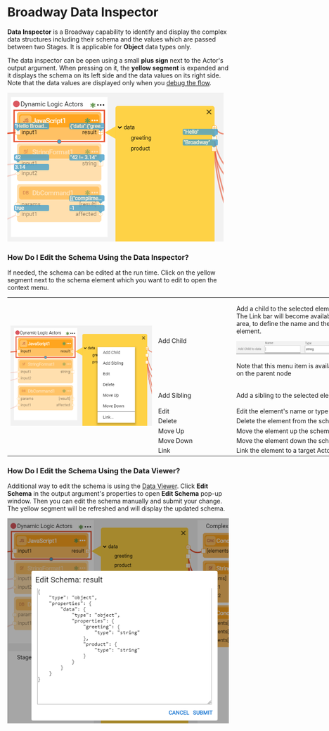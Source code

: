 # Broadway Data Inspector

**Data Inspector** is a Broadway capability to identify and display the complex data structures including their schema and the values which are passed between two Stages. It is applicable for **Object** data types only.

The data inspector can be open using a small **plus sign** next to the Actor's output argument. When pressing on it, the **yellow segment** is expanded and it displays the schema on its left side and the data values on its right side. Note that the data values are displayed only when you [debug the flow](/articles/99_Broadway/25_broadway_flow_window_run_and_debug_flow.md#debug-broadway-flow). 

![image](/articles/99_Broadway/images/99_27_01.PNG)

### How Do I Edit the Schema Using the Data Inspector?

If needed, the schema can be edited at the run time. Click on the yellow segment next to the schema element which you want to edit to open the context menu. 

<table style="width: 900px;">
<tbody>
<tr>
<td rowspan="7" width="420pxl">
<p><img src="/articles/99_Broadway/images/99_27_02.PNG" alt="Context menu" /></p>
</td>
<td width="60pxl">Add Child</td>
<td width="420pxl">
<p>Add a child to the selected element using the Link bar. The Link bar will become available in the main menu area, to define the name and the type of the new element.</p>
<p><img src="/articles/99_Broadway/images/99_27_03.PNG" alt="Add Child" /></p>
<p>Note that this menu item is available only when clicking on the parent node</p>
</td>
</tr>
<tr>
<td width="200">Add Sibling</td>
<td style="width: 465px;">
<p>Add a sibling to the selected element using the Link bar.</p>
</td>
</tr>
<tr>
<td width="200">Edit</td>
<td style="width: 465px;">Edit the element's name or type using the Link bar.</td>
</tr>
<tr>
<td width="200">Delete</td>
<td style="width: 465px;">Delete the element from the schema.</td>
</tr>
<tr>
<td width="200">Move Up</td>
<td style="width: 465px;">Move the element up the schema.</td>
</tr>
<tr>
<td width="200">Move Down</td>
<td style="width: 465px;">Move the element down the schema.</td>
</tr>
<tr>
<td width="200">Link</td>
<td style="width: 465px;">Link the element to a target Actor using the Link bar.</td>
</tr>
</tbody>
</table>

### How Do I Edit the Schema Using the Data Viewer?

Additional way to edit the schema is using the [Data Viewer](). Click **Edit Schema** in the output argument's properties to open **Edit Schema** pop-up window.
Then you can edit the schema manually and submit your change. The yellow segment will be refreshed and will display the updated schema.

![image](/articles/99_Broadway/images/99_27_04_data_viewer.PNG)

